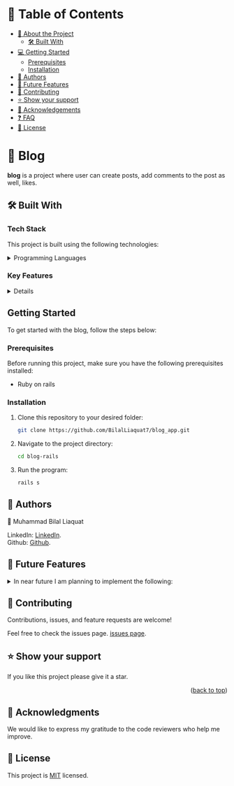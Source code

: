 # 📗 Table of Contents

- [📖 About the Project](#about-project)
  - [🛠 Built With](#built-with)
- [💻 Getting Started](#getting-started)
  - [Prerequisites](#prerequisites)
  - [Installation](#installation)
- [👥 Authors](#authors)
- [🔭 Future Features](#future-features)
- [🤝 Contributing](#contributing)
- [⭐️ Show your support](#support)
- [🙏 Acknowledgements](#acknowledgements)
- [❓ FAQ](#faq)
- [📝 License](#license)

<!-- PROJECT DESCRIPTION -->

# 📖 Blog <a name="about-project"></a>

**blog** is a project where user can create posts, add comments to the post as well, likes.

## 🛠 Built With <a name="built-with"></a>

### Tech Stack

This project is built using the following technologies:

<details>
<summary>Programming Languages</summary>
  <ul>
    <li>Ruby on Rails</li>
  </ul>
</details>

### Key Features <a name="key-features"></a>

<details>
  <ul>
    <li>App has a database</li>
    <li>Database has 4 tables (Users, Posts, Comments, Likes)</li>
  </ul>
</details>


<!-- GETTING STARTED -->

## Getting Started <a name="getting-started"></a>

To get started with the blog, follow the steps below:

### Prerequisites

Before running this project, make sure you have the following prerequisites installed:

- Ruby on rails

### Installation <a name="installation"></a>

1. Clone this repository to your desired folder:

   ```sh
   git clone https://github.com/BilalLiaquat7/blog_app.git

2. Navigate to the project directory:

    ```sh
    cd blog-rails
3. Run the program:
    ```sh
    rails s

<!-- AUTHORS -->

## 👥 Authors <a name="authors"></a>
👤 Muhammad Bilal Liaquat

LinkedIn: [LinkedIn](https://www.linkedin.com/in/shahzaman900/).
</br>
Github: [Github](https://github.com/bilalliaquat7).

## 🔭 Future Features <a name="future-features"></a>

<details>
<summary>In near future I am planning to implement the following:</summary>
  <ul>
    <li>UI</li>
    <li>Allow user to add posts</li>
    <li>Allow user to add comments and likes</li>
  </ul>
</details>

<!-- CONTRIBUTING -->
## 🤝 Contributing <a name="contributing"></a>

Contributions, issues, and feature requests are welcome!

Feel free to check the issues page.
[issues page](https://github.com/sheezu900/blog-rails/issues).

## ⭐️ Show your support <a name="support"></a>

If you like this project please give it a star.

<p align="right">(<a href="#readme-top">back to top</a>)</p>

<!-- ACKNOWLEDGEMENTS -->
## 🙏 Acknowledgments <a name="acknowledgements"></a>
We would like to express my gratitude to the code reviewers who help me improve.

<!-- LICENSE -->
## 📝 License <a name="license"></a>
This project is [MIT](./LICENSE) licensed.